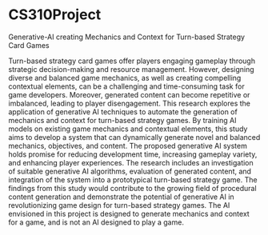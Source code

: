 # CS310Project
Generative-AI creating Mechanics and Context for Turn-based Strategy Card Games


Turn-based strategy card games offer players engaging gameplay through strategic decision-making and resource management. However, designing diverse and balanced game mechanics, as well as creating compelling contextual elements, can be a challenging and time-consuming task for game developers. Moreover, generated content can become repetitive or imbalanced, leading to player disengagement. This research explores the application of generative AI techniques to automate the generation of mechanics and context for turn-based strategy games. By training AI models on existing game mechanics and contextual elements, this study aims to develop a system that can dynamically generate novel and balanced mechanics, objectives, and content. The proposed generative AI system holds promise for reducing development time, increasing gameplay variety, and enhancing player experiences. The research includes an investigation of suitable generative AI algorithms, evaluation of generated content, and integration of the system into a prototypical turn-based strategy game. The findings from this study would contribute to the growing field of procedural content generation and demonstrate the potential of generative AI in revolutionizing game design for turn-based strategy games. The AI envisioned in this project is designed to generate mechanics and context for a game, and is not an AI designed to play a game.
